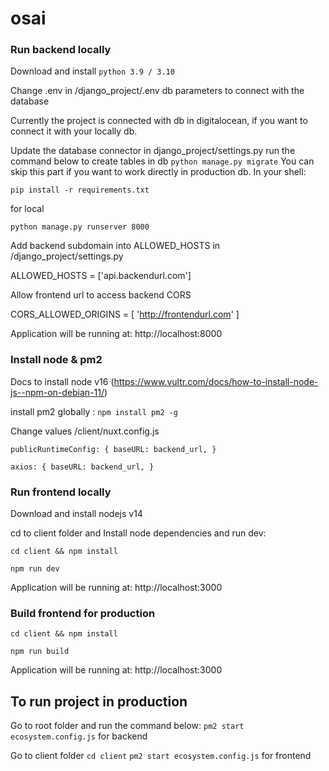# osai

### Run backend locally

Download and install
`python 3.9 / 3.10`


Change .env in /django_project/.env db parameters to connect with the database

Currently the project is connected with db in digitalocean,
if you want to connect it with your locally db.

Update the database connector in django_project/settings.py
run the command below to create tables in db
`python manage.py migrate`
You can skip this part if you want to work directly in production db.
In your shell:

`pip install -r requirements.txt`

for local

`python manage.py runserver 8000`

Add backend subdomain into ALLOWED_HOSTS in /django_project/settings.py

ALLOWED_HOSTS = ['api.backendurl.com']

Allow frontend url to access backend CORS

CORS_ALLOWED_ORIGINS = [
    'http://frontendurl.com'
]


Application will be running at:
http://localhost:8000 <br>

### Install node & pm2

Docs to install node v16 (https://www.vultr.com/docs/how-to-install-node-js--npm-on-debian-11/)

install pm2 globally : `npm install pm2 -g`



Change values /client/nuxt.config.js

`publicRuntimeConfig: {
    baseURL: backend_url,
}`

`axios: {
    baseURL: backend_url,
}`

### Run frontend locally

Download and install nodejs v14

cd to client folder and Install node dependencies and run dev:

`cd client && npm install`

`npm run dev`

Application will be running at:
http://localhost:3000 <br>


### Build frontend for production

`cd client && npm install`

`npm run build`

Application will be running at:
http://localhost:3000 <br>



## To run project in production

Go to root folder and run the command below:
`pm2 start ecosystem.config.js` for backend 

Go to client folder `cd client`
`pm2 start ecosystem.config.js` for frontend

